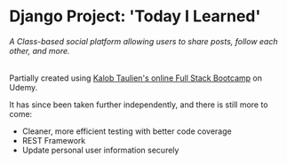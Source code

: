 # Django Project: 'Today I Learned'

###### A Class-based social platform allowing users to share posts, follow each other, and more.

Partially created using [Kalob Taulien's online Full Stack Bootcamp](https://www.udemy.com/course/the-ultimate-fullstack-web-development-bootcamp/) on Udemy.

It has since been taken further independently, and there is still more to come:
- Cleaner, more efficient testing with better code coverage
- REST Framework
- Update personal user information securely
